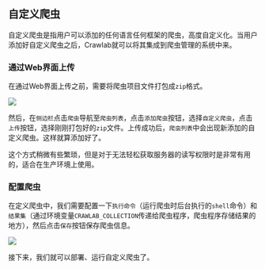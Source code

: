## 自定义爬虫

自定义爬虫是指用户可以添加的任何语言任何框架的爬虫，高度自定义化。当用户添加好自定义爬虫之后，Crawlab就可以将其集成到爬虫管理的系统中来。

### 通过Web界面上传

在通过Web界面上传之前，需要将爬虫项目文件打包成`zip`格式。

![](https://crawlab.oss-cn-hangzhou.aliyuncs.com/v0.3.0/spider-list.png)

然后，在`侧边栏`点击`爬虫`导航至`爬虫列表`，点击`添加爬虫`按钮，选择`自定义爬虫`，点击`上传`按钮，选择刚刚打包好的`zip`文件。上传成功后，`爬虫列表`中会出现新添加的自定义爬虫。这样就算添加好了。

这个方式稍微有些繁琐，但是对于无法轻松获取服务器的读写权限时是非常有用的，适合在生产环境上使用。

### 配置爬虫

在定义爬虫中，我们需要配置一下`执行命令`（运行爬虫时后台执行的`shell`命令）和`结果集`（通过环境变量`CRAWLAB_COLLECTION`传递给爬虫程序，爬虫程序存储结果的地方），然后点击`保存`按钮保存爬虫信息。

![](https://crawlab.oss-cn-hangzhou.aliyuncs.com/v0.3.0/spider-overview.png)

接下来，我们就可以部署、运行自定义爬虫了。
